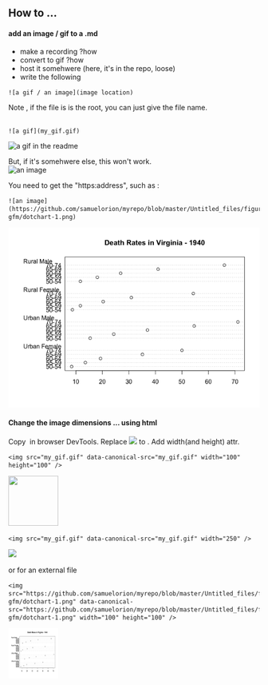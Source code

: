 ## How to ... 

#### add an image / gif to a .md 

- make a recording ?how
- convert to gif ?how
- host it somehwere (here, it's in the repo, loose) 
- write the following

```
![a gif / an image](image location)
```
Note , if the file is is the root, you can just give the file name. 

```

![a gif](my_gif.gif)
```

![a gif in the readme](my_gif.gif)

But, if it's somehwere else, this won't work.  
![an image](dotchart-1.png)  

You need to get the "https:address", such as : 
```
![an image](https://github.com/samuelorion/myrepo/blob/master/Untitled_files/figure-gfm/dotchart-1.png)
```
![an image](https://github.com/samuelorion/myrepo/blob/master/Untitled_files/figure-gfm/dotchart-1.png)

#### Change the image dimensions ... using html 

Copy <img> in browser DevTools. Replace ![](url) to <img>. Add width(and height) attr.  

```
<img src="my_gif.gif" data-canonical-src="my_gif.gif" width="100" height="100" />
```
<img src="my_gif.gif" data-canonical-src="my_gif.gif" width="100" height="100" />

```
<img src="my_gif.gif" data-canonical-src="my_gif.gif" width="250" />
```
<img src="my_gif.gif" data-canonical-src="my_gif.gif" width="250" />


or for an external file 
```
<img src="https://github.com/samuelorion/myrepo/blob/master/Untitled_files/figure-gfm/dotchart-1.png" data-canonical-src="https://github.com/samuelorion/myrepo/blob/master/Untitled_files/figure-gfm/dotchart-1.png" width="100" height="100" />
```


<img src="https://github.com/samuelorion/myrepo/blob/master/Untitled_files/figure-gfm/dotchart-1.png" data-canonical-src="https://github.com/samuelorion/myrepo/blob/master/Untitled_files/figure-gfm/dotchart-1.png" width="100" height="100" />
